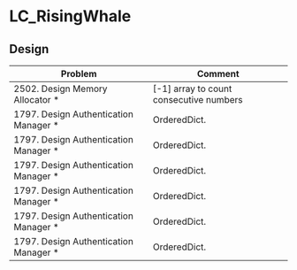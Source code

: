 # LC_RisingWhale
## Design

| Problem | Comment |
| ------ | ----------- |
|2502. Design Memory Allocator *  | [-1] array to count consecutive numbers |
|1797. Design Authentication Manager *  | OrderedDict. |
|1797. Design Authentication Manager *  | OrderedDict. |
|1797. Design Authentication Manager *  | OrderedDict. |
|1797. Design Authentication Manager *  | OrderedDict. |
|1797. Design Authentication Manager *  | OrderedDict. |
|1797. Design Authentication Manager *  | OrderedDict. |

